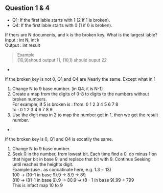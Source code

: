 Question 1 & 4
-
 * Q1: If the first lable starts with 1 (2 if 1 is broken).
 * Q4: If the first lable starts with 0 (1 if 0 is broken).

If thers are N documents, and k is the broken key.
What is the largest lable?  
Input  : int N, int k  
Output : int result  
>Example  
(10,9)shoud output 11, (10,1) should ouput 22

-

If the broken key is not 0, Q1 and Q4 are Nearly the same. Except what in 1

1. Change N to 9 base number. (in Q4, it is N-1)
2. Create a map from the digits of 0-8 to digits to the numbers without broken numbers.  
For example, if 5 is broken is :
from: 0 1 2 3 4 5 6 7 8  
to  : 0 1 2 3 4 6 7 8 9  
3. Use the digit map in 2 to map the number get in 1, then we get the result number.

-

If the broken key is 0, Q1 and Q4 is excatlly the same.

1. Change N to 9 base number.
2. Seek 0 in the number, from lowest bit. Each time find a 0, do minus 1 on that higer bit in base 9, and replace that bit with 9.
Continue Seeking until reaches the heights digit.  
Example:(use . as concatinate here, e.g. 1.3 = 13)  
100 -> (10-1 in base 9).9 -> 8.9 -> 89  
810 -> (81-1 in base 9).9 -> 80.9 -> (8 - 1 in base 9).99-> 799  
This is infact map 10 to 9
